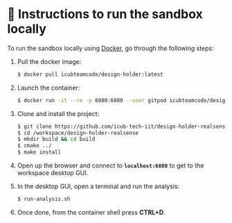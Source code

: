 🔽 Instructions to run the sandbox locally
==========================================

To run the sandbox locally using [Docker](https://www.docker.com), go through the following steps:
1. Pull the docker image:
    ```sh
    $ docker pull icubteamcode/design-holder:latest
    ```
1. Launch the container:
    ```sh
    $ docker run -it --rm -p 6080:6080 --user gitpod icubteamcode/design-holder:latest
    ```
<!---
1. From within the container shell, launch the following scripts:
    ```sh
    $ init-icubcontrib-local.sh
    $ start-vnc-session-local.sh
    ``
--->
3. Clone and install the project:
    ```sh
    $ git clone https://github.com/icub-tech-iit/design-holder-realsense.git /workspace/design-holder-realsense
    $ cd /workspace/design-holder-realsense 
    $ mkdir build && cd build
    $ cmake ../
    $ make install
    ```

3. Open up the browser and connect to **`localhost:6080`** to get to the workspace desktop GUI.
3. In the desktop GUI, open a terminal and run the analysis:
   ```sh
   $ run-analysis.sh
   ```
3. Once done, from the container shell press **CTRL+D**.

